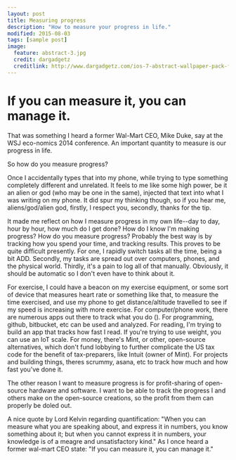 ```yaml
---
layout: post
title: Measuring progress
description: "How to measure your progress in life."
modified: 2015-08-03
tags: [sample post]
image:
  feature: abstract-3.jpg
  credit: dargadgetz
  creditlink: http://www.dargadgetz.com/ios-7-abstract-wallpaper-pack-for-iphone-5-and-ipod-touch-retina/
---
```


# If you can measure it, you can manage it.

That was something I heard a former Wal-Mart CEO, Mike Duke, say at the WSJ eco-nomics 2014 conference.  An important quantity to measure is our progress in life.

So how do you measure progress?

Once I accidentally types that into my phone, while trying to type something completely different and unrelated.  It feels to me like some high power, 
be it an alien or god (who may be one in the same), injected that text into what I was writing on my phone.  It did spur my thinking though, so if you 
hear me, aliens/god/alien god, firstly, I respect you, secondly, thanks for the tip.

It made me reflect on how I measure progress in my own life--day to day, hour by hour, how much do I get done?  How do I know I'm making progress?
How do you measure progress?  Probably the best way is by tracking how you spend your time, and tracking results.  This proves to be quite difficult 
presently.  For one, I rapidly switch tasks all the time, being a bit ADD.  Secondly, my tasks are spread out over computers, phones, and the physical 
world.  Thirdly, it's a pain to log all of that manually.  Obviously, it should be automatic so I don't even have to think about it.

For exercise, I could have a beacon on my exercise equipment, or some sort of device that measures heart rate or something like that, to 
measure the time exercised, and use my phone to get distance/altitude travelled to see if my speed is increasing with more exercise.
For computer/phone work, there are numerous apps out there to track what you do ().
For programming, github, bitbucket, etc can be used and analyzed.
For reading, I'm trying to build an app that tracks how fast I read.
If you're trying to use weight, you can use an IoT scale.
For money, there's Mint, or other, open-source alternatives, which don't fund lobbying to further complicate the US tax code 
for the benefit of tax-preparers, like Intuit (owner of Mint).
For projects and building things, theres scrummy, asana, etc to track how much and how fast you've done it.

The other reason I want to measure progress is for profit-sharing of open-source hardware and software.  I want to be able to track the progress I and others 
make on the open-source creations, so the profit from them can properly be doled out.

A nice quote by Lord Kelvin regarding quantification: "When you can measure what you are speaking about, and express it in numbers, you know something about it; 
but when you cannot express it in numbers, your knowledge is of a meagre and unsatisfactory kind."
As I once heard a former wal-mart CEO state: "If you can measure it, you can manage it."
